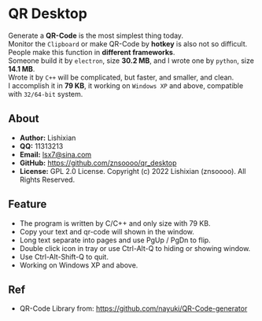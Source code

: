 # QR Desktop
Generate a __QR-Code__ is the most simplest thing today.  
Monitor the `Clipboard` or make QR-Code by __hotkey__ is also not so difficult.  
People make this function in __different frameworks__.  
Someone build it by `electron`, size __30.2 MB__, and I wrote one by `python`, size __14.1 MB__.  
Wrote it by `C++` will be complicated, but faster, and smaller, and clean.  
I accomplish it in __79 KB__, it working on `Windows XP` and above, compatible with `32/64-bit` system.  

## About
- __Author:__ Lishixian
- __QQ:__ 11313213
- __Email:__ lsx7@sina.com
- __GitHub:__ https://github.com/znsoooo/qr_desktop
- __License:__ GPL 2.0 License. Copyright (c) 2022 Lishixian (znsoooo). All Rights Reserved.

## Feature
- The program is written by C/C++ and only size with 79 KB.
- Copy your text and qr-code will shown in the window.
- Long text separate into pages and use PgUp / PgDn to flip.
- Double click icon in tray or use Ctrl-Alt-Q to hiding or showing window.
- Use Ctrl-Alt-Shift-Q to quit.
- Working on Windows XP and above.

## Ref
- QR-Code Library from: https://github.com/nayuki/QR-Code-generator
